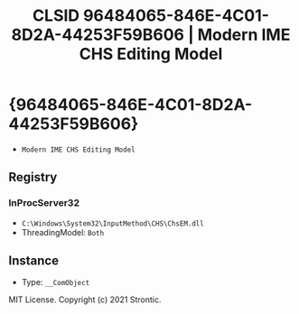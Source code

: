 ﻿---
title: "CLSID 96484065-846E-4C01-8D2A-44253F59B606 | Modern IME CHS Editing Model"
excerpt: What is COM-Object CLSID 96484065-846E-4C01-8D2A-44253F59B606?
---

# {96484065-846E-4C01-8D2A-44253F59B606}

* `Modern IME CHS Editing Model`

## Registry


### InProcServer32

* `C:\Windows\System32\InputMethod\CHS\ChsEM.dll`
* ThreadingModel: `Both`

## Instance

* Type: `__ComObject`

MIT License. Copyright (c) 2021 Strontic.


